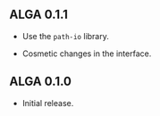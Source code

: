 ## ALGA 0.1.1

* Use the `path-io` library.

* Cosmetic changes in the interface.

## ALGA 0.1.0

* Initial release.
